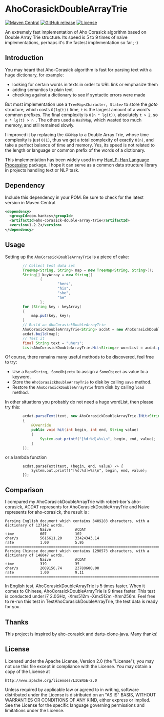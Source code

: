 AhoCorasickDoubleArrayTrie
============
[![Maven Central](https://maven-badges.herokuapp.com/maven-central/com.hankcs/aho-corasick-double-array-trie/badge.svg)](https://maven-badges.herokuapp.com/maven-central/com.hankcs/aho-corasick-double-array-trie/)
[![GitHub release](https://img.shields.io/github/release/hankcs/AhoCorasickDoubleArrayTrie.svg)](https://github.com/hankcs/AhoCorasickDoubleArrayTrie/releases)
[![License](https://img.shields.io/badge/license-Apache%202-4EB1BA.svg)](https://www.apache.org/licenses/LICENSE-2.0.html)

An extremely fast implementation of Aho Corasick algorithm based on Double Array Trie structure. Its speed is 5 to 9 times of naive implementations, perhaps it's the fastest implementation so far ;-)

Introduction
------------
You may heard that Aho-Corasick algorithm is fast for parsing text with a huge dictionary, for example:
* looking for certain words in texts in order to URL link or emphasize them
* adding semantics to plain text
* checking against a dictionary to see if syntactic errors were made

But most implementation use a `TreeMap<Character, State>` to store the *goto* structure, which costs `O(lg(t))` time, `t` is the largest amount of a word's common prefixes. The final complexity is `O(n * lg(t))`, absolutely `t > 2`, so `n * lg(t) > n `. The others used a `HashMap`, which wasted too much memory, and still remained slowly.

I improved it by replacing the `XXXMap` to a Double Array Trie, whose time complexity is just `O(1)`, thus we get a total complexity of exactly `O(n)`, and take a perfect balance of time and memory. Yes, its speed is not related to the length or language or common prefix of the words of a dictionary.

This implementation has been widely used in my [HanLP: Han Language Processing](https://github.com/hankcs/HanLP) package. I hope it can serve as a common data structure library in projects handling text or NLP task.

Dependency
----------
Include this dependency in your POM. Be sure to check for the latest version in Maven Central.

```xml
<dependency>
  <groupId>com.hankcs</groupId>
  <artifactId>aho-corasick-double-array-trie</artifactId>
  <version>1.2.2</version>
</dependency>
```

Usage
-----
Setting up the `AhoCorasickDoubleArrayTrie` is a piece of cake:

```java
        // Collect test data set
        TreeMap<String, String> map = new TreeMap<String, String>();
        String[] keyArray = new String[]
                {
                        "hers",
                        "his",
                        "she",
                        "he"
                };
        for (String key : keyArray)
        {
            map.put(key, key);
        }
        // Build an AhoCorasickDoubleArrayTrie
        AhoCorasickDoubleArrayTrie<String> acdat = new AhoCorasickDoubleArrayTrie<String>();
        acdat.build(map);
        // Test it
        final String text = "uhers";
        List<AhoCorasickDoubleArrayTrie.Hit<String>> wordList = acdat.parseText(text);
```

Of course, there remains many useful methods to be discovered, feel free to try:
* Use a `Map<String, SomeObject>` to assign a `SomeObject` as value to a keyword.
* Store the `AhoCorasickDoubleArrayTrie` to disk by calling `save` method.
* Restore the `AhoCorasickDoubleArrayTrie` from disk by calling `load` method.

In other situations you probably do not need a huge wordList, then please try this:

```java
        acdat.parseText(text, new AhoCorasickDoubleArrayTrie.IHit<String>()
        {
            @Override
            public void hit(int begin, int end, String value)
            {
                System.out.printf("[%d:%d]=%s\n", begin, end, value);
            }
        });
```

or a lambda function

```
        acdat.parseText(text, (begin, end, value) -> {
            System.out.printf("[%d:%d]=%s\n", begin, end, value);
        });
```

Comparison
-----
I compared my AhoCorasickDoubleArrayTrie with robert-bor's aho-corasick, ACDAT represents for AhoCorasickDoubleArrayTrie and Naive represents for aho-corasick, the result is :

```
Parsing English document which contains 3409283 characters, with a dictionary of 127142 words.
               	Naive          	ACDAT
time           	607            	102
char/s         	5616611.20     	33424343.14
rate           	1.00           	5.95
===========================================================================
Parsing Chinese document which contains 1290573 characters, with a dictionary of 146047 words.
               	Naive          	ACDAT
time           	319            	35
char/s         	2609156.74     	23780600.00
rate           	1.00           	9.11
===========================================================================
```

In English test, AhoCorasickDoubleArrayTrie is 5 times faster. When it comes to Chinese, AhoCorasickDoubleArrayTrie is 9 times faster.
This test is conducted under i7 2.0GHz, -Xms512m -Xmx512m -Xmn256m. Feel free to re-run this test in TestAhoCorasickDoubleArrayTrie, the test data is ready for you.

Thanks
-----
This project is inspired by [aho-corasick](https://github.com/robert-bor/aho-corasick) and [darts-clone-java](https://github.com/hiroshi-manabe/darts-clone-java).
Many thanks!

License
-------
   Licensed under the Apache License, Version 2.0 (the "License");
   you may not use this file except in compliance with the License.
   You may obtain a copy of the License at

	http://www.apache.org/licenses/LICENSE-2.0

   Unless required by applicable law or agreed to in writing, software
   distributed under the License is distributed on an "AS IS" BASIS,
   WITHOUT WARRANTIES OR CONDITIONS OF ANY KIND, either express or implied.
   See the License for the specific language governing permissions and
   limitations under the License.


